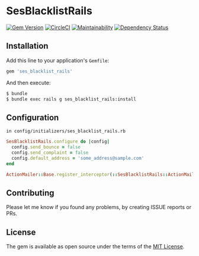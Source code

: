 # SesBlacklistRails
[![Gem Version](https://badge.fury.io/rb/ses_blacklist_rails.svg)](https://badge.fury.io/rb/ses_blacklist_rails)
[![CircleCI](https://circleci.com/gh/mrdShinse/sns_blacklist_rails/tree/master.svg?style=svg)](https://circleci.com/gh/mrdShinse/sns_blacklist_rails/tree/master)
[![Maintainability](https://api.codeclimate.com/v1/badges/4f1e146157fdfacbdde1/maintainability)](https://codeclimate.com/github/mrdShinse/sns_blacklist_rails/maintainability)
[![Dependency Status](https://gemnasium.com/badges/github.com/mrdShinse/sns_blacklist_rails.svg)](https://gemnasium.com/github.com/mrdShinse/sns_blacklist_rails)

## Installation
Add this line to your application's `Gemfile`:

```ruby
gem 'ses_blacklist_rails'
```

And then execute:
```bash
$ bundle
$ bundle exec rails g ses_blacklist_rails:install
```

## Configuration

`in config/initializers/ses_blacklist_rails.rb`
```ruby
SesBlacklistRails.configure do |config|
  config.send_bounce = false
  config.send_complaint = false
  config.default_address = 'some_address@sample.com'
end

ActionMailer::Base.register_interceptor(::SesBlacklistRails::ActionMailInterceptor)
```

## Contributing
Please let me know if you found any problems, by creating ISSUE reports or PRs.

## License
The gem is available as open source under the terms of the [MIT License](http://opensource.org/licenses/MIT).
